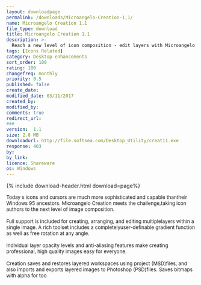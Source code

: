 ```yaml
---
layout: downloadpage
permalink: /downloads/Microangelo-Creation-1,1/
name: Microangelo Creation 1.1
file_type: download
title: Microangelo Creation 1.1
description: >-
  Reach a new level of icon composition - edit layers with Microangelo Creation!
tags: [Icons Related]
category: Desktop enhancements
sort_order: 100
rating: 100
changefreq: monthly
priority: 0.5
published: false
create_date: 
modified_date: 03/11/2017
created_by: 
modified_by: 
comments: true
redirect_url: 
### 
version:  1.1
size: 2.8 MB
downloadurl: http://file.softsea.com/Desktop_Utility/creat11.exe
response: 403
by: 
by_link: 
licence: Shareware
os: Windows
---
```


{% include download-header.html download=page%}

<p style="fix-download-text !important">
<p><font size="2"><p>Today s icons and cursors are much more sophisticated and capable thantheir Windows 95 ancestors. Microangelo Creation meets the challenge,taking icon authors to the next level of image composition.<br />
<br />
Full support is included for creating, arranging, and editing multiplelayers within a single image. A rich toolset includes a completelyuser-definable gradient function as well as free rotation at any angle.<br />
<br />
Individual layer opacity levels and anti-aliasing features make creating professional, high quality images easy for everyone. <br />
<br />
Creation saves and restores layered workspaces using project (MSD)files, and also imports and exports layered images to Photoshop (PSD)files. Saves bitmaps with alpha for too</p></p></p>
